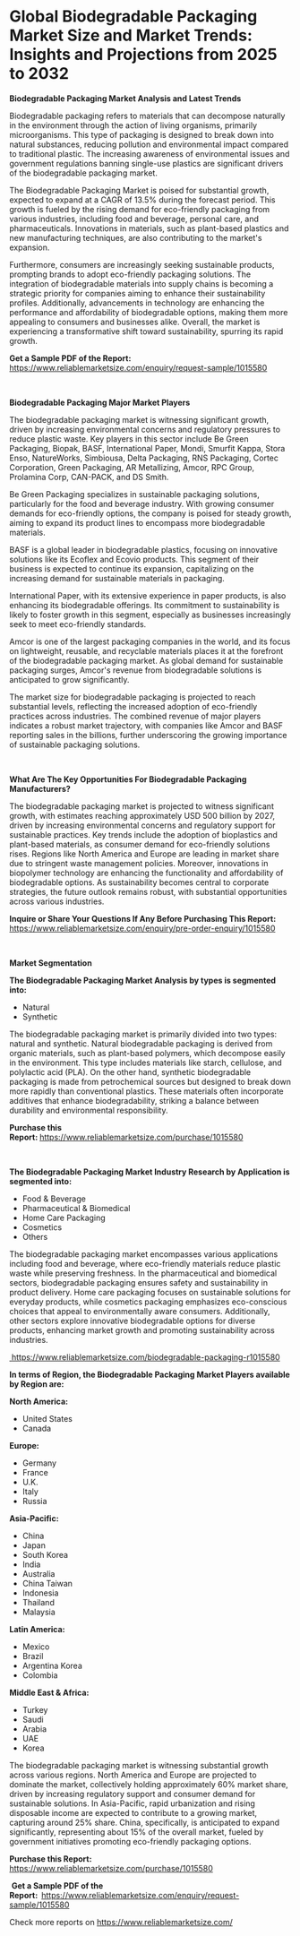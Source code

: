 <p><h1>Global Biodegradable Packaging Market Size and Market Trends: Insights and Projections from 2025 to 2032</h1></p><p><strong>Biodegradable Packaging Market Analysis and Latest Trends</strong></p>
<p><p>Biodegradable packaging refers to materials that can decompose naturally in the environment through the action of living organisms, primarily microorganisms. This type of packaging is designed to break down into natural substances, reducing pollution and environmental impact compared to traditional plastic. The increasing awareness of environmental issues and government regulations banning single-use plastics are significant drivers of the biodegradable packaging market.</p><p>The Biodegradable Packaging Market is poised for substantial growth, expected to expand at a CAGR of 13.5% during the forecast period. This growth is fueled by the rising demand for eco-friendly packaging from various industries, including food and beverage, personal care, and pharmaceuticals. Innovations in materials, such as plant-based plastics and new manufacturing techniques, are also contributing to the market's expansion. </p><p>Furthermore, consumers are increasingly seeking sustainable products, prompting brands to adopt eco-friendly packaging solutions. The integration of biodegradable materials into supply chains is becoming a strategic priority for companies aiming to enhance their sustainability profiles. Additionally, advancements in technology are enhancing the performance and affordability of biodegradable options, making them more appealing to consumers and businesses alike. Overall, the market is experiencing a transformative shift toward sustainability, spurring its rapid growth.</p></p>
<p><strong>Get a Sample PDF of the Report:&nbsp;</strong> <a href="https://www.reliablemarketsize.com/enquiry/request-sample/1015580?utm_campaign=1879&utm_medium=2&utm_source=Github&utm_content=ia&utm_term=05022025&utm_id=biodegradable-packaging">https://www.reliablemarketsize.com/enquiry/request-sample/1015580</a></p>
<p>&nbsp;</p>
<p><strong>Biodegradable Packaging Major Market Players</strong></p>
<p><p>The biodegradable packaging market is witnessing significant growth, driven by increasing environmental concerns and regulatory pressures to reduce plastic waste. Key players in this sector include Be Green Packaging, Biopak, BASF, International Paper, Mondi, Smurfit Kappa, Stora Enso, NatureWorks, Simbiousa, Delta Packaging, RNS Packaging, Cortec Corporation, Green Packaging, AR Metallizing, Amcor, RPC Group, Prolamina Corp, CAN-PACK, and DS Smith.</p><p>Be Green Packaging specializes in sustainable packaging solutions, particularly for the food and beverage industry. With growing consumer demands for eco-friendly options, the company is poised for steady growth, aiming to expand its product lines to encompass more biodegradable materials.</p><p>BASF is a global leader in biodegradable plastics, focusing on innovative solutions like its Ecoflex and Ecovio products. This segment of their business is expected to continue its expansion, capitalizing on the increasing demand for sustainable materials in packaging.</p><p>International Paper, with its extensive experience in paper products, is also enhancing its biodegradable offerings. Its commitment to sustainability is likely to foster growth in this segment, especially as businesses increasingly seek to meet eco-friendly standards.</p><p>Amcor is one of the largest packaging companies in the world, and its focus on lightweight, reusable, and recyclable materials places it at the forefront of the biodegradable packaging market. As global demand for sustainable packaging surges, Amcor's revenue from biodegradable solutions is anticipated to grow significantly.</p><p>The market size for biodegradable packaging is projected to reach substantial levels, reflecting the increased adoption of eco-friendly practices across industries. The combined revenue of major players indicates a robust market trajectory, with companies like Amcor and BASF reporting sales in the billions, further underscoring the growing importance of sustainable packaging solutions.</p></p>
<p>&nbsp;</p>
<p><strong>What Are The Key Opportunities For Biodegradable Packaging Manufacturers?</strong></p>
<p><p>The biodegradable packaging market is projected to witness significant growth, with estimates reaching approximately USD 500 billion by 2027, driven by increasing environmental concerns and regulatory support for sustainable practices. Key trends include the adoption of bioplastics and plant-based materials, as consumer demand for eco-friendly solutions rises. Regions like North America and Europe are leading in market share due to stringent waste management policies. Moreover, innovations in biopolymer technology are enhancing the functionality and affordability of biodegradable options. As sustainability becomes central to corporate strategies, the future outlook remains robust, with substantial opportunities across various industries.</p></p>
<p><strong>Inquire or Share Your Questions If Any Before Purchasing This Report:</strong> <a href="https://www.reliablemarketsize.com/enquiry/pre-order-enquiry/1015580?utm_campaign=1879&utm_medium=2&utm_source=Github&utm_content=ia&utm_term=05022025&utm_id=biodegradable-packaging">https://www.reliablemarketsize.com/enquiry/pre-order-enquiry/1015580</a></p>
<p>&nbsp;</p>
<p><strong>Market Segmentation</strong></p>
<p><strong>The Biodegradable Packaging Market Analysis by types is segmented into:</strong></p>
<p><ul><li>Natural</li><li>Synthetic</li></ul></p>
<p><p>The biodegradable packaging market is primarily divided into two types: natural and synthetic. Natural biodegradable packaging is derived from organic materials, such as plant-based polymers, which decompose easily in the environment. This type includes materials like starch, cellulose, and polylactic acid (PLA). On the other hand, synthetic biodegradable packaging is made from petrochemical sources but designed to break down more rapidly than conventional plastics. These materials often incorporate additives that enhance biodegradability, striking a balance between durability and environmental responsibility.</p></p>
<p><strong>Purchase this Report:&nbsp;</strong><a href="https://www.reliablemarketsize.com/purchase/1015580?utm_campaign=1879&utm_medium=2&utm_source=Github&utm_content=ia&utm_term=05022025&utm_id=biodegradable-packaging">https://www.reliablemarketsize.com/purchase/1015580</a></p>
<p>&nbsp;</p>
<p><strong>The Biodegradable Packaging Market Industry Research by Application is segmented into:</strong></p>
<p><ul><li>Food & Beverage</li><li>Pharmaceutical & Biomedical</li><li>Home Care Packaging</li><li>Cosmetics</li><li>Others</li></ul></p>
<p><p>The biodegradable packaging market encompasses various applications including food and beverage, where eco-friendly materials reduce plastic waste while preserving freshness. In the pharmaceutical and biomedical sectors, biodegradable packaging ensures safety and sustainability in product delivery. Home care packaging focuses on sustainable solutions for everyday products, while cosmetics packaging emphasizes eco-conscious choices that appeal to environmentally aware consumers. Additionally, other sectors explore innovative biodegradable options for diverse products, enhancing market growth and promoting sustainability across industries.</p></p>
<p><a href="https://www.reliablemarketsize.com/biodegradable-packaging-r1015580?utm_campaign=1879&utm_medium=2&utm_source=Github&utm_content=ia&utm_term=05022025&utm_id=biodegradable-packaging">&nbsp;https://www.reliablemarketsize.com/biodegradable-packaging-r1015580</a></p>
<p><strong>In terms of Region, the Biodegradable Packaging Market Players available by Region are:</strong></p>
<p>
    <p> <strong> North America: </strong>
        <ul>
            <li>United States</li>
            <li>Canada</li>
        </ul>
        </p> 
    <p> <strong> Europe: </strong>
        <ul>
            <li>Germany</li>
            <li>France</li>
            <li>U.K.</li>
            <li>Italy</li>
            <li>Russia</li>
        </ul>
        </p> 
    <p> <strong> Asia-Pacific: </strong>
        <ul>
            <li>China</li>
            <li>Japan</li>
            <li>South Korea</li>
            <li>India</li>
            <li>Australia</li>
            <li>China Taiwan</li>
            <li>Indonesia</li>
            <li>Thailand</li>
            <li>Malaysia</li>
        </ul>
        </p> 
    <p> <strong> Latin America: </strong>
        <ul>
            <li>Mexico</li>
            <li>Brazil</li>
            <li>Argentina Korea</li>
            <li>Colombia</li>
        </ul>
        </p> 
    <p> <strong> Middle East & Africa: </strong>
        <ul>
            <li>Turkey</li>
            <li>Saudi</li>
            <li>Arabia</li>
            <li>UAE</li>
            <li>Korea</li>
        </ul>
    </p>
    </p>
<p><p>The biodegradable packaging market is witnessing substantial growth across various regions. North America and Europe are projected to dominate the market, collectively holding approximately 60% market share, driven by increasing regulatory support and consumer demand for sustainable solutions. In Asia-Pacific, rapid urbanization and rising disposable income are expected to contribute to a growing market, capturing around 25% share. China, specifically, is anticipated to expand significantly, representing about 15% of the overall market, fueled by government initiatives promoting eco-friendly packaging options.</p></p>
<p><strong>Purchase this Report: </strong><a href="https://www.reliablemarketsize.com/purchase/1015580?utm_campaign=1879&utm_medium=2&utm_source=Github&utm_content=ia&utm_term=05022025&utm_id=biodegradable-packaging">https://www.reliablemarketsize.com/purchase/1015580</a></p>
<p>&nbsp;<strong>Get a Sample PDF of the Report:&nbsp;&nbsp;</strong><a href="https://www.reliablemarketsize.com/enquiry/request-sample/1015580?utm_campaign=1879&utm_medium=2&utm_source=Github&utm_content=ia&utm_term=05022025&utm_id=biodegradable-packaging">https://www.reliablemarketsize.com/enquiry/request-sample/1015580</a></p>
<p><strong></strong></p>
<p>Check more reports on <a href="https://www.reliablemarketsize.com/?utm_campaign=1879&utm_medium=2&utm_source=Github&utm_content=ia&utm_term=05022025&utm_id=biodegradable-packaging">https://www.reliablemarketsize.com/</a></p>